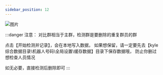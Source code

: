```yaml
---
sidebar_position: 12
---
```

![图片](/img/doc/高级功能/高级首页/重复成员检测.png)

:::danger 注意：
对比群相当于主群，检测群是要删除的重复群员的群

点击【开始检测并记录】，会在本地写入数据，
如果想保留，请一定要先去【kyle综合数据目录\机器人号码\全局设置\缓存数据】目录下保存数据哦，
防止你删过想检查人员情况

如无必要，直接检测后删除即可
:::